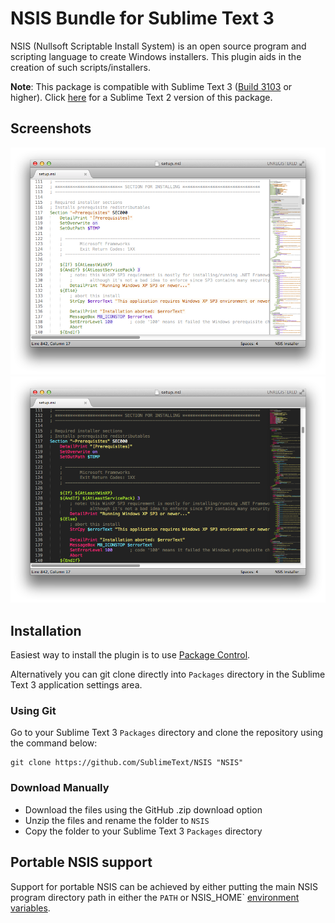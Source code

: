 # NSIS Bundle for Sublime Text 3

NSIS (Nullsoft Scriptable Install System) is an open source program and scripting language to create Windows installers. This plugin aids in the creation of such scripts/installers.

**Note**: This package is compatible with Sublime Text 3 ([Build 3103](http://www.sublimetext.com/blog/articles/sublime-text-3-build-3103) or higher). Click [here](https://github.com/SublimeText/NSIS/tree/st2-master) for a Sublime Text 2 version of this package.

## Screenshots

![Expresso Soda](https://raw.githubusercontent.com/SublimeText/NSIS/master/screenshots/expresso-soda.png)
![Monokai Soda](https://raw.githubusercontent.com/SublimeText/NSIS/master/screenshots/monokai-soda.png)

## Installation

Easiest way to install the plugin is to use [Package Control](https://packagecontrol.io).

Alternatively you can git clone directly into `Packages` directory in the Sublime Text 3 application settings area.

### Using Git

Go to your Sublime Text 3 `Packages` directory and clone the repository using the command below:

    git clone https://github.com/SublimeText/NSIS "NSIS"

### Download Manually

* Download the files using the GitHub .zip download option
* Unzip the files and rename the folder to `NSIS`
* Copy the folder to your Sublime Text 3 `Packages` directory

## Portable NSIS support

Support for portable NSIS can be achieved by either putting the main NSIS program directory path in either the `PATH` or NSIS_HOME` [environment variables](http://superuser.com/questions/284342/what-are-path-and-other-environment-variables-and-how-can-i-set-or-use-them/284351#284351).
